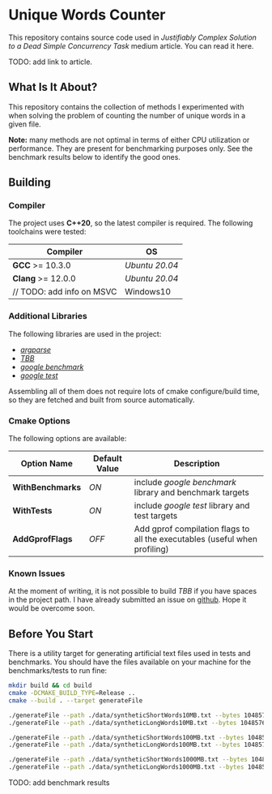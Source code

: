# Unique Words Counter

This repository contains source code used in *Justifiably Complex Solution to a Dead Simple Concurrency Task* medium article. You can read it here.

TODO: add link to article.

## What Is It About?

This repository contains the collection of methods I experimented with when solving the problem of counting the number of unique words in a given file.

**Note:** many methods are not optimal in terms of either CPU utilization or performance. They are present for benchmarking purposes only. See the benchmark results below to identify the good ones.

## Building

### Compiler

The project uses **C++20**, so the latest compiler is required. The following toolchains were tested:

| Compiler | OS |
| - | - |
| **GCC** >= 10.3.0 | *Ubuntu 20.04* |
| **Clang** >= 12.0.0 | *Ubuntu 20.04* |
| // TODO: add info on MSVC | Windows10 |

### Additional Libraries

The following libraries are used in the project:

* [*argparse*](https://github.com/p-ranav/argparse)
* [*TBB*](https://github.com/oneapi-src/oneTBB)
* [*google benchmark*](https://github.com/google/benchmark)
* [*google test*](https://github.com/google/googletest)

Assembling all of them does not require lots of cmake configure/build time, so they are fetched and built from source automatically.

### Cmake Options

The following options are available:

| Option Name | Default Value | Description |
|-----|--------|------|
| **WithBenchmarks** | *ON* | include *google benchmark* library and benchmark targets |
| **WithTests** | *ON* | include *google test* library and test targets |
| **AddGprofFlags** | *OFF* | Add gprof compilation flags to all the executables (useful when profiling) |

### Known Issues

At the moment of writing, it is not possible to build *TBB* if you have spaces in the project path. I have already submitted an issue on [github](https://github.com/oneapi-src/oneTBB/issues/531). Hope it would be overcome soon.

## Before You Start

There is a utility target for generating artificial text files used in tests and benchmarks. You should have the files available on your machine for the benchmarks/tests to run fine:

```bash
mkdir build && cd build
cmake -DCMAKE_BUILD_TYPE=Release ..
cmake --build . --target generateFile

./generateFile --path ./data/syntheticShortWords10MB.txt --bytes 10485760 --words-size-mean 5 --words-size-stddev 2 --seed 10
./generateFile --path ./data/syntheticLongWords10MB.txt --bytes 10485760 --words-size-mean 15 --words-size-stddev 5 --seed 10

./generateFile --path ./data/syntheticShortWords100MB.txt --bytes 104857600 --words-size-mean 5 --words-size-stddev 2 --seed 100
./generateFile --path ./data/syntheticLongWords100MB.txt --bytes 104857600 --words-size-mean 15 --words-size-stddev 5 --seed 100

./generateFile --path ./data/syntheticShortWords1000MB.txt --bytes 1048576000 --words-size-mean 5 --words-size-stddev 2 --seed 1000
./generateFile --path ./data/syntheticLongWords1000MB.txt --bytes 1048576000 --words-size-mean 15 --words-size-stddev 5 --seed 1000
```

TODO: add benchmark results
